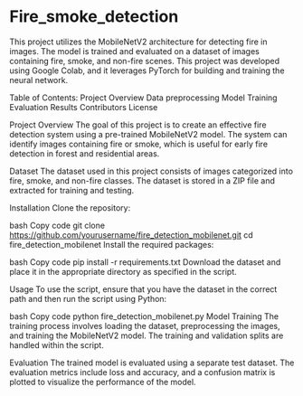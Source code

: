 # Fire_smoke_detection
This project utilizes the MobileNetV2 architecture for detecting fire in images. The model is trained and evaluated on a dataset of images containing fire, smoke, and non-fire scenes. This project was developed using Google Colab, and it leverages PyTorch for building and training the neural network.

Table of Contents:
Project Overview
Data preprocessing
Model Training
Evaluation
Results
Contributors
License



Project Overview
The goal of this project is to create an effective fire detection system using a pre-trained MobileNetV2 model. The system can identify images containing fire or smoke, which is useful for early fire detection in forest and residential areas.

Dataset
The dataset used in this project consists of images categorized into fire, smoke, and non-fire classes. The dataset is stored in a ZIP file and extracted for training and testing.

Installation
Clone the repository:

bash
Copy code
git clone https://github.com/yourusername/fire_detection_mobilenet.git
cd fire_detection_mobilenet
Install the required packages:

bash
Copy code
pip install -r requirements.txt
Download the dataset and place it in the appropriate directory as specified in the script.

Usage
To use the script, ensure that you have the dataset in the correct path and then run the script using Python:

bash
Copy code
python fire_detection_mobilenet.py
Model Training
The training process involves loading the dataset, preprocessing the images, and training the MobileNetV2 model. The training and validation splits are handled within the script.

Evaluation
The trained model is evaluated using a separate test dataset. The evaluation metrics include loss and accuracy, and a confusion matrix is plotted to visualize the performance of the model.

